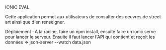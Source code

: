 IONIC EVAL

Cette application permet aux utilisateurs de consulter des oeuvres de street art ainsi que d'en renseigner.

Déploiement : A la racine, faire un npm install, ensuite faire un ionic serve pour lancer le serveur.
Ensuite il faut lancer l'API qui contient et reçoit les données => json-server --watch data.json